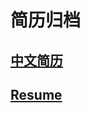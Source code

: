 # 简历归档
## [中文简历](https://github.com/dabeng/resume/blob/master/%E7%AE%80%E5%8E%86.md)
## [Resume](https://github.com/dabeng/resume/blob/master/resume.md)


